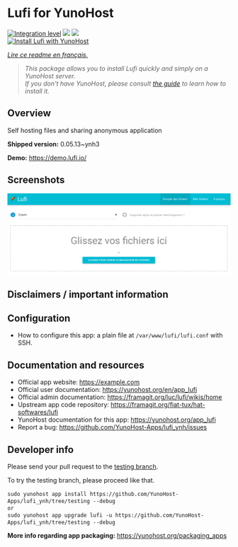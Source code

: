 <!--
N.B.: This README was automatically generated by https://github.com/YunoHost/apps/tree/master/tools/README-generator
It shall NOT be edited by hand.
-->

# Lufi for YunoHost

[![Integration level](https://dash.yunohost.org/integration/lufi.svg)](https://dash.yunohost.org/appci/app/lufi) ![](https://ci-apps.yunohost.org/ci/badges/lufi.status.svg) ![](https://ci-apps.yunohost.org/ci/badges/lufi.maintain.svg)  
[![Install Lufi with YunoHost](https://install-app.yunohost.org/install-with-yunohost.svg)](https://install-app.yunohost.org/?app=lufi)

*[Lire ce readme en français.](./README_fr.md)*

> *This package allows you to install Lufi quickly and simply on a YunoHost server.  
If you don't have YunoHost, please consult [the guide](https://yunohost.org/install) to learn how to install it.*

## Overview

Self hosting files and sharing anonymous application

**Shipped version:** 0.05.13~ynh3

**Demo:** https://demo.lufi.io/

## Screenshots

![](./doc/screenshots/screenshot_lufi_1.png)

## Disclaimers / important information

## Configuration

* How to configure this app: a plain file at `/var/www/lufi/lufi.conf` with SSH.

## Documentation and resources

* Official app website: https://example.com
* Official user documentation: https://yunohost.org/en/app_lufi
* Official admin documentation: https://framagit.org/luc/lufi/wikis/home
* Upstream app code repository: https://framagit.org/fiat-tux/hat-softwares/lufi
* YunoHost documentation for this app: https://yunohost.org/app_lufi
* Report a bug: https://github.com/YunoHost-Apps/lufi_ynh/issues

## Developer info

Please send your pull request to the [testing branch](https://github.com/YunoHost-Apps/lufi_ynh/tree/testing).

To try the testing branch, please proceed like that.
```
sudo yunohost app install https://github.com/YunoHost-Apps/lufi_ynh/tree/testing --debug
or
sudo yunohost app upgrade lufi -u https://github.com/YunoHost-Apps/lufi_ynh/tree/testing --debug
```

**More info regarding app packaging:** https://yunohost.org/packaging_apps